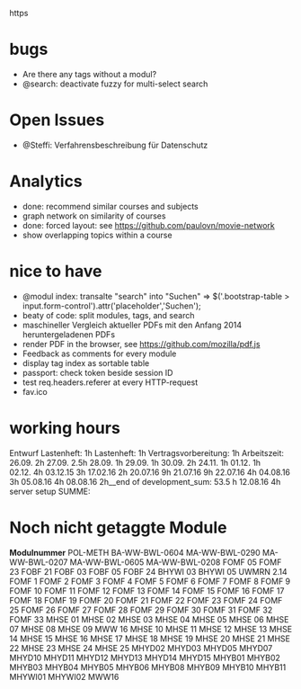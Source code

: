 
https

# bugs
- Are there any tags without a modul?
- @search: deactivate fuzzy for multi-select search

# Open Issues
- @Steffi: Verfahrensbeschreibung für Datenschutz 


# Analytics

- done: recommend similar courses and subjects 
- graph network on similarity of courses
- done: forced layout: see https://github.com/paulovn/movie-network
- show overlapping topics within a course


# nice to have

- @modul index: transalte "search" into "Suchen" => $('.bootstrap-table > input.form-control').attr('placeholder','Suchen');
- beaty of code: split modules, tags, and search
- maschineller Vergleich aktueller PDFs mit den Anfang 2014 heruntergeladenen PDFs
- render PDF in the browser, see https://github.com/mozilla/pdf.js
- Feedback as comments for every module
- display tag index as sortable table
- passport: check token beside session ID
- test req.headers.referer at every HTTP-request
- fav.ico


# working hours
Entwurf Lastenheft: 1h
Lastenheft: 1h
Vertragsvorbereitung: 1h
Arbeitszeit:
26.09.  	2h
27.09.  	2.5h
28.09.		1h
29.09.   	1h
30.09.		2h
24.11.		1h
01.12.		1h	
02.12.		4h
03.12.15  3h
17.02.16	2h
20.07.16	9h
21.07.16	9h
22.07.16	4h
04.08.16	3h
05.08.16	4h
08.08.16	2h__end of development_sum: 53.5 h
12.08.16	4h server setup
SUMME:


# Noch nicht getaggte Module
**Modulnummer**
POL-METH
BA-WW-BWL-0604
MA-WW-BWL-0290
MA-WW-BWL-0207
MA-WW-BWL-0605
MA-WW-BWL-0208
FOMF 05
FOMF 23
FOBF 21
FOBF 03
FOBF 05
FOBF 24
BHYWI 03
BHYWI 05
UWMRN 2.14
FOMF 1
FOMF 2
FOMF 3
FOMF 4
FOMF 5
FOMF 6
FOMF 7
FOMF 8
FOMF 9
FOMF 10
FOMF 11
FOMF 12
FOMF 13
FOMF 14
FOMF 15
FOMF 16
FOMF 17
FOMF 18
FOMF 19
FOMF 20
FOMF 21
FOMF 22
FOMF 23
FOMF 24
FOMF 25
FOMF 26
FOMF 27
FOMF 28
FOMF 29
FOMF 30
FOMF 31
FOMF 32
FOMF 33
MHSE 01
MHSE 02
MHSE 03
MHSE 04
MHSE 05
MHSE 06
MHSE 07
MHSE 08
MHSE 09
MWW 16
MHSE 10
MHSE 11
MHSE 12
MHSE 13
MHSE 14
MHSE 15
MHSE 16
MHSE 17
MHSE 18
MHSE 19
MHSE 20
MHSE 21
MHSE 22
MHSE 23
MHSE 24
MHSE 25
MHYD02
MHYD03
MHYD05
MHYD07
MHYD10
MHYD11
MHYD12
MHYD13
MHYD14
MHYD15
MHYB01
MHYB02
MHYB03
MHYB04
MHYB05
MHYB06
MHYB08
MHYB09
MHYB10
MHYB11
MHYWI01
MHYWI02
MWW16



